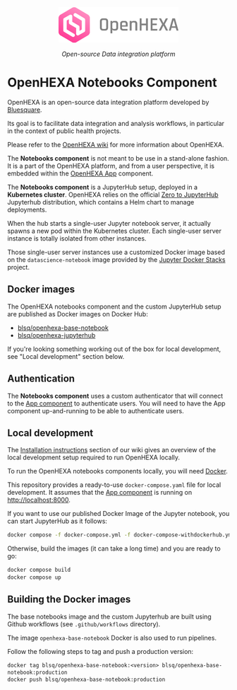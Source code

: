 <div align="center">
   <img alt="OpenHEXA Logo" src="https://raw.githubusercontent.com/BLSQ/openhexa-app/main/hexa/static/img/logo/logo_with_text_grey.svg" height="80">
</div>
<p align="center">
    <em>Open-source Data integration platform</em>
</p>

OpenHEXA Notebooks Component
============================

OpenHEXA is an open-source data integration platform developed by [Bluesquare](https://bluesquarehub.com).

Its goal is to facilitate data integration and analysis workflows, in particular in the context of public health
projects.

Please refer to the [OpenHEXA wiki](https://github.com/BLSQ/openhexa/wiki/Home) for more information about OpenHEXA.

The **Notebooks component** is not meant to be use in a stand-alone fashion. It is a part of the OpenHEXA platform, and
from a user perspective, it is embedded within the [OpenHEXA App](https://github.com/BLSQ/openhexa-app) component.

The **Notebooks component** is a JupyterHub setup, deployed in a **Kubernetes cluster**. OpenHEXA relies on the official
[Zero to JupyterHub](https://zero-to-jupyterhub.readthedocs.io/) Jupyterhub distribution, which contains a Helm chart
to manage deployments.

When the hub starts a single-user Jupyter notebook server, it actually spawns a new pod within the Kubernetes cluster.
Each single-user server instance is totally isolated from other instances.

Those single-user server instances use a customized Docker image based on the `datascience-notebook` image provided by
the [Jupyter Docker Stacks](https://github.com/jupyter/docker-stacks) project.

Docker images
-------------

The OpenHEXA notebooks component and the custom JupyterHub setup are published as Docker images on Docker Hub:
- [blsq/openhexa-base-notebook](https://hub.docker.com/r/blsq/openhexa-base-notebook)
- [blsq/openhexa-jupyterhub](https://hub.docker.com/r/blsq/openhexa-base-notebook)

If you're looking something working out of the box for local development, see "Local development" section below.

Authentication
--------------

The **Notebooks component** uses a custom authenticator that will connect to the 
[App component](https://github.com/blsq/openhexa-app) to authenticate users. You will need to have the App
component up-and-running to be able to authenticate users.

Local development
-----------------

The [Installation instructions](https://github.com/BLSQ/openhexa/wiki/Installation-instructions#development-installation)
section of our wiki gives an overview of the local development setup required to run OpenHEXA locally.

To run the OpenHEXA notebooks components locally, you will need [Docker](https://www.docker.com/).

This repository provides a ready-to-use `docker-compose.yaml` file for local development. It assumes that the 
[App component](https://github.com/blsq/openhexa-app) is running on [http://localhost:8000](http://localhost:8000).

If you want to use our published Docker Image of the Jupyter notebook, you can
start JupyterHub as it follows:

```bash
docker compose -f docker-compose.yml -f docker-compose-withdockerhub.yml up
```

Otherwise, build the images (it can take a long time) and you are ready to go:

```bash
docker compose build
docker compose up
```

Building the Docker images
--------------------------

The base notebooks image and the custom Jupyterhub are built using Github workflows (see `.github/workflows` directory).

The image `openhexa-base-notebook` Docker is also used to run pipelines.

Follow the following steps to tag and push a production version:

```shell
docker tag blsq/openhexa-base-notebook:<version> blsq/openhexa-base-notebook:production
docker push blsq/openhexa-base-notebook:production
```
